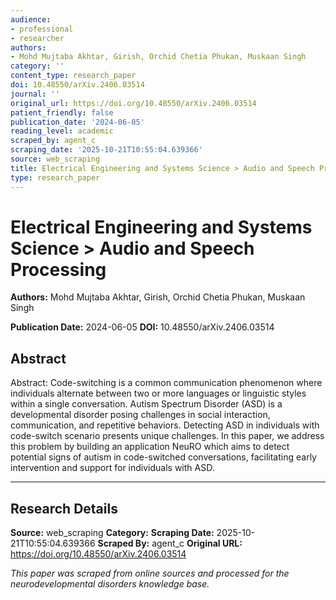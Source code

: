 ```yaml
---
audience:
- professional
- researcher
authors:
- Mohd Mujtaba Akhtar, Girish, Orchid Chetia Phukan, Muskaan Singh
category: ''
content_type: research_paper
doi: 10.48550/arXiv.2406.03514
journal: ''
original_url: https://doi.org/10.48550/arXiv.2406.03514
patient_friendly: false
publication_date: '2024-06-05'
reading_level: academic
scraped_by: agent_c
scraping_date: '2025-10-21T10:55:04.639366'
source: web_scraping
title: Electrical Engineering and Systems Science > Audio and Speech Processing
type: research_paper
---
```

# Electrical Engineering and Systems Science > Audio and Speech Processing

**Authors:** Mohd Mujtaba Akhtar, Girish, Orchid Chetia Phukan, Muskaan Singh

**Publication Date:** 2024-06-05
**DOI:** 10.48550/arXiv.2406.03514

## Abstract

Abstract:
Code-switching is a common communication phenomenon where individuals alternate between two or more languages or linguistic styles within a single conversation. Autism Spectrum Disorder (ASD) is a developmental disorder posing challenges in social interaction, communication, and repetitive behaviors. Detecting ASD in individuals with code-switch scenario presents unique challenges. In this paper, we address this problem by building an application NeuRO which aims to detect potential signs of autism in code-switched conversations, facilitating early intervention and support for individuals with ASD.

---

## Research Details

**Source:** web_scraping
**Category:** 
**Scraping Date:** 2025-10-21T10:55:04.639366
**Scraped By:** agent_c
**Original URL:** https://doi.org/10.48550/arXiv.2406.03514

*This paper was scraped from online sources and processed for the neurodevelopmental disorders knowledge base.*